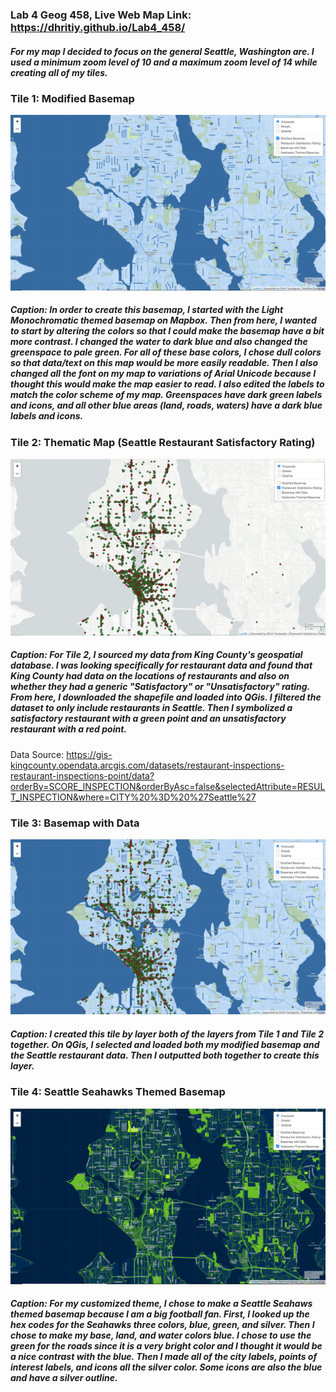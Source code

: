 ### Lab 4 Geog 458, Live Web Map Link: https://dhritiy.github.io/Lab4_458/

##### For my map I decided to focus on the general Seattle, Washington are. I used a minimum zoom level of 10 and a maximum zoom level of 14 while creating all of my tiles.
### Tile 1: Modified Basemap
![Tile 1](https://github.com/dhritiy/Lab4_458/blob/main/img/Tile1.PNG)

##### Caption: In order to create this basemap, I started with the Light Monochromatic themed basemap on Mapbox. Then from here, I wanted to start by altering the colors so that I could make the basemap have a bit more contrast. I changed the water to dark blue and also changed the greenspace to pale green. For all of these base colors, I chose dull colors so that data/text on this map would be more easily readable. Then I also changed all the font on my map to variations of Arial Unicode because I thought this would make the map easier to read. I also edited the labels to match the color scheme of my map. Greenspaces have dark green labels and icons, and all other blue areas (land, roads, waters) have a dark blue labels and icons.

### Tile 2: Thematic Map (Seattle Restaurant Satisfactory Rating)
![Tile 2](https://github.com/dhritiy/Lab4_458/blob/main/img/Tile2.PNG)

##### Caption: For Tile 2, I sourced my data from King County's geospatial database. I was looking specifically for restaurant data and found that King County had data on the locations of restaurants and also on whether they had a generic "Satisfactory" or "Unsatisfactory" rating. From here, I downloaded the shapefile and loaded into QGis. I filtered the dataset to only include restaurants in Seattle. Then I symbolized a satisfactory restaurant with a green point and an unsatisfactory restaurant with a red point. 

Data Source: https://gis-kingcounty.opendata.arcgis.com/datasets/restaurant-inspections-restaurant-inspections-point/data?orderBy=SCORE_INSPECTION&orderByAsc=false&selectedAttribute=RESULT_INSPECTION&where=CITY%20%3D%20%27Seattle%27

### Tile 3: Basemap with Data
![Tile 3](https://github.com/dhritiy/Lab4_458/blob/main/img/Tile3.PNG)

##### Caption: I created this tile by layer both of the layers from Tile 1 and Tile 2 together. On QGis, I selected and loaded both my modified basemap and the Seattle restaurant data. Then I outputted both together to create this layer.

### Tile 4: Seattle Seahawks Themed Basemap
![Tile 4](https://github.com/dhritiy/Lab4_458/blob/main/img/Tile4.PNG)

##### Caption: For my customized theme, I chose to make a Seattle Seahaws themed basemap because I am a big football fan. First, I looked up the hex codes for the Seahawks three colors, blue, green, and silver. Then I chose to make my base, land, and water colors blue. I chose to use the green for the roads since it is a very bright color and I thought it would be a nice contrast with the blue. Then I made all of the city labels, points of interest labels, and icons all the silver color. Some icons are also the blue and have a silver outline. 
